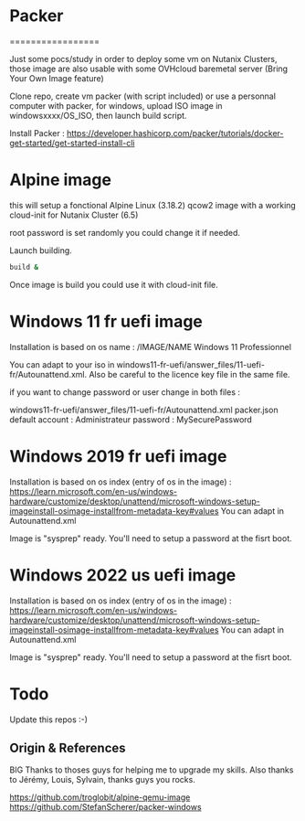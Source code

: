 # Packer 
=================

Just some pocs/study in order to deploy some vm on Nutanix Clusters, those image are also usable with some OVHcloud baremetal server (Bring Your Own Image feature) 

Clone repo, create vm packer (with script included) or use a personnal computer with packer, for windows, upload ISO image in windowsxxxx/OS_ISO, then launch build script.

Install Packer : https://developer.hashicorp.com/packer/tutorials/docker-get-started/get-started-install-cli

Alpine image
=================
this will setup a fonctional Alpine Linux (3.18.2) qcow2 image with a working cloud-init for Nutanix Cluster (6.5)

root password is set randomly you could change it if needed.

Launch building.
```bash
build &
```
Once image is build you could use it with cloud-init file.

Windows 11 fr uefi image
=================
Installation is based on os name : 
<MetaData wcm:action="add">
<Key>/IMAGE/NAME</Key>
<Value>Windows 11 Professionnel</Value>

You can adapt to your iso in windows11-fr-uefi/answer_files/11-uefi-fr/Autounattend.xml.
Also be careful to the licence key file in the same file.

if you want to change password or user change in both files : 

windows11-fr-uefi/answer_files/11-uefi-fr/Autounattend.xml
packer.json
default account : Administrateur password : MySecurePassword


Windows 2019 fr uefi image
=================
Installation is based on os index (entry of os in the image) :
https://learn.microsoft.com/en-us/windows-hardware/customize/desktop/unattend/microsoft-windows-setup-imageinstall-osimage-installfrom-metadata-key#values
You can adapt in Autounattend.xml

Image is "sysprep" ready. You'll need to setup a password at the fisrt boot.

Windows 2022 us uefi image
=================
Installation is based on os index (entry of os in the image) :
https://learn.microsoft.com/en-us/windows-hardware/customize/desktop/unattend/microsoft-windows-setup-imageinstall-osimage-installfrom-metadata-key#values
You can adapt in Autounattend.xml

Image is "sysprep" ready. You'll need to setup a password at the fisrt boot.

Todo 
================
Update this repos :-) 

Origin & References
-------------------

BIG Thanks to thoses guys for helping me to upgrade my skills. Also thanks to Jérémy, Louis, Sylvain, thanks guys you rocks.

https://github.com/troglobit/alpine-qemu-image 
https://github.com/StefanScherer/packer-windows 
